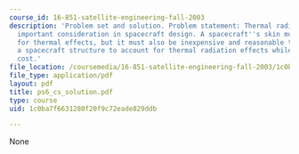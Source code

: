 ```yaml
---
course_id: 16-851-satellite-engineering-fall-2003
description: 'Problem set and solution. Problem statement: Thermal radiation is an
  important consideration in spacecraft design. A spacecraft''s skin must account
  for thermal effects, but it must also be inexpensive and reasonable to build. Design
  a spacecraft structure to account for thermal radiation effects while minimizing
  cost.'
file_location: /coursemedia/16-851-satellite-engineering-fall-2003/1c0ba7f6631280f20f9c72eade829ddb_ps6_cs_solution.pdf
file_type: application/pdf
layout: pdf
title: ps6_cs_solution.pdf
type: course
uid: 1c0ba7f6631280f20f9c72eade829ddb

---
```

None